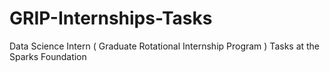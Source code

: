 # GRIP-Internships-Tasks
Data Science Intern ( Graduate Rotational Internship Program ) Tasks at the Sparks Foundation
